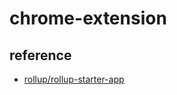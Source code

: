 # chrome-extension

## reference

- [rollup/rollup-starter-app](https://github.com/rollup/rollup-starter-app)
